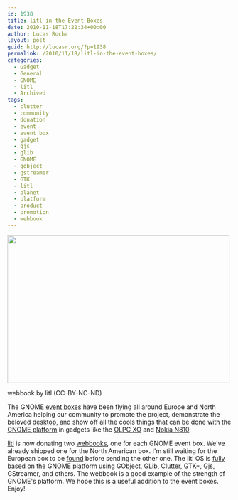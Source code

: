 ```yaml
---
id: 1938
title: litl in the Event Boxes
date: 2010-11-18T17:22:34+00:00
author: Lucas Rocha
layout: post
guid: http://lucasr.org/?p=1938
permalink: /2010/11/18/litl-in-the-event-boxes/
categories:
  - Gadget
  - General
  - GNOME
  - litl
  - Archived
tags:
  - clutter
  - community
  - donation
  - event
  - event box
  - gadget
  - gjs
  - glib
  - GNOME
  - gobject
  - gstreamer
  - GTK
  - litl
  - planet
  - platform
  - product
  - promotion
  - webbook
---
```

<div id="attachment_1945" style="width: 510px" class="wp-caption alignnone">
  <a href="http://www.flickr.com/photos/litl/4077444437/"><img class="size-full wp-image-1945 " src="http://lucasr.org/wp-content/uploads/2010/11/webbook.jpg" width="500" height="332" srcset="http://lucasr.org/wp-content/uploads/2010/11/webbook-300x199.jpg 300w, http://lucasr.org/wp-content/uploads/2010/11/webbook.jpg 500w" sizes="(max-width: 500px) 100vw, 500px" /></a>
  <p class="wp-caption-text">
    webbook by litl (CC-BY-NC-ND)
  </p>
</div>

The GNOME [event boxes](http://live.gnome.org/GnomeEventsBox) have been flying
all around Europe and North America helping our community to promote the
project, demonstrate the beloved [desktop](http://www.gnome.org/start/stable/),
and show off all the cools things that can be done with the [GNOME
platform](http://library.gnome.org/devel/platform-overview/stable/) in gadgets
like the [OLPC XO](http://laptop.org/en/laptop/) and [Nokia
N810](http://www.nokia.co.uk/support/product-support/nokia-n810).

[litl](http://litl.com) is now donating two
[webbooks](http://litl.com/meet-webbook/overview.htm), one for each GNOME event
box. We've already shipped one for the North American box. I'm still waiting
for the European box to
be [found](http://www.murrayc.com/blog/permalink/2010/11/09/the-gnome-events-box-is-missing/)
before sending the other one. The litl OS is [fully
based](http://lucasr.org/2009/11/04/litl-webbook-some-technical-comments/) on
the GNOME platform using GObject, GLib, Clutter, GTK+, Gjs, GStreamer, and
others. The webbook is a good example of the strength of GNOME's platform. We
hope this is a useful addition to the event boxes. Enjoy!

